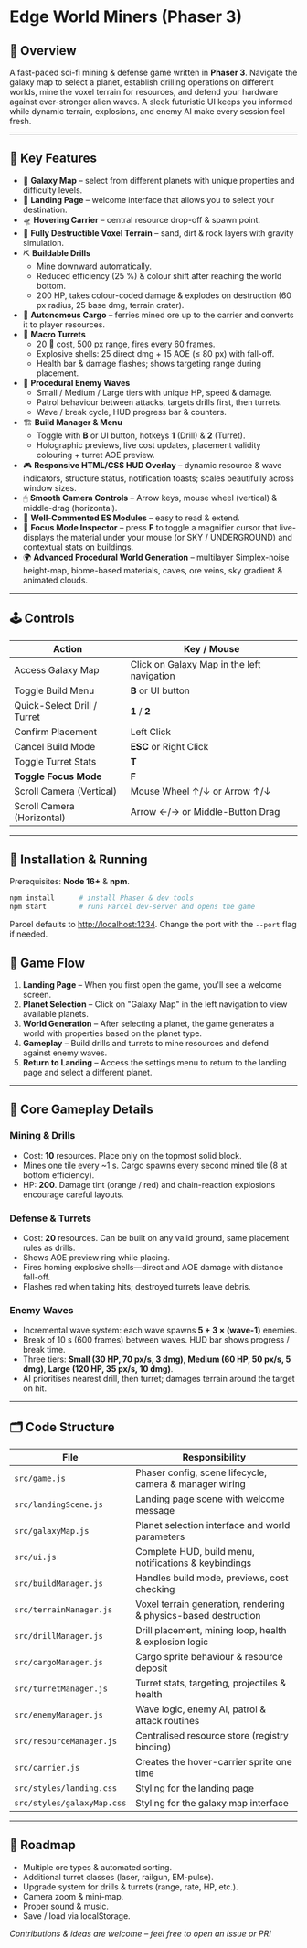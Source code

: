 # Edge World Miners (Phaser 3)

## 🌌 Overview
A fast-paced sci-fi mining & defense game written in **Phaser 3**.  Navigate the galaxy map to select a planet, establish drilling operations on different worlds, mine the voxel terrain for resources, and defend your hardware against ever-stronger alien waves.  A sleek futuristic UI keeps you informed while dynamic terrain, explosions, and enemy AI make every session feel fresh.

---

## 🔧 Key Features
- 🚀 **Galaxy Map** – select from different planets with unique properties and difficulty levels.
- 🌌 **Landing Page** – welcome interface that allows you to select your destination.
- 🛸 **Hovering Carrier** – central resource drop-off & spawn point.
- 🧱 **Fully Destructible Voxel Terrain** – sand, dirt & rock layers with gravity simulation.
- ⛏ **Buildable Drills**
  - Mine downward automatically.
  - Reduced efficiency (25 %) & colour shift after reaching the world bottom.
  - 200 HP, takes colour-coded damage & explodes on destruction (60 px radius, 25 base dmg, terrain crater).
- 🚛 **Autonomous Cargo** – ferries mined ore up to the carrier and converts it to player resources.
- 🔫 **Macro Turrets**
  - 20 💠 cost, 500 px range, fires every 60 frames.
  - Explosive shells: 25 direct dmg + 15 AOE (≤ 80 px) with fall-off.
  - Health bar & damage flashes; shows targeting range during placement.
- 👾 **Procedural Enemy Waves**
  - Small / Medium / Large tiers with unique HP, speed & damage.
  - Patrol behaviour between attacks, targets drills first, then turrets.
  - Wave / break cycle, HUD progress bar & counters.
- 🏗 **Build Manager & Menu**
  - Toggle with **B** or UI button, hotkeys **1** (Drill) & **2** (Turret).
  - Holographic previews, live cost updates, placement validity colouring + turret AOE preview.
- 🎮 **Responsive HTML/CSS HUD Overlay** – dynamic resource & wave indicators, structure status, notification toasts; scales beautifully across window sizes.
- 🖱 **Smooth Camera Controls** – Arrow keys, mouse wheel (vertical) & middle-drag (horizontal).
- 📜 **Well-Commented ES Modules** – easy to read & extend.
- 📡 **Focus Mode Inspector** – press **F** to toggle a magnifier cursor that live-displays the material under your mouse (or SKY / UNDERGROUND) and contextual stats on buildings.
- 🌍 **Advanced Procedural World Generation** – multilayer Simplex-noise height-map, biome-based materials, caves, ore veins, sky gradient & animated clouds.

---

## 🕹️ Controls
| Action | Key / Mouse |
|--------|-------------|
| Access Galaxy Map | Click on Galaxy Map in the left navigation |
| Toggle Build Menu | **B** or UI button |
| Quick-Select Drill / Turret | **1** / **2** |
| Confirm Placement | Left Click |
| Cancel Build Mode | **ESC** or Right Click |
| Toggle Turret Stats | **T** |
| **Toggle Focus Mode** | **F** |
| Scroll Camera (Vertical) | Mouse Wheel ↑/↓ or Arrow ↑/↓ |
| Scroll Camera (Horizontal) | Arrow ←/→ or Middle-Button Drag |

---

## 🚀 Installation & Running
Prerequisites: **Node 16+** & **npm**.

```bash
npm install      # install Phaser & dev tools
npm start        # runs Parcel dev-server and opens the game
```
Parcel defaults to <http://localhost:1234>.  Change the port with the `--port` flag if needed.

## 🌟 Game Flow
1. **Landing Page** – When you first open the game, you'll see a welcome screen.
2. **Planet Selection** – Click on "Galaxy Map" in the left navigation to view available planets.
3. **World Generation** – After selecting a planet, the game generates a world with properties based on the planet type.
4. **Gameplay** – Build drills and turrets to mine resources and defend against enemy waves.
5. **Return to Landing** – Access the settings menu to return to the landing page and select a different planet.

---

## 🔬 Core Gameplay Details
### Mining & Drills
* Cost: **10** resources.  Place only on the topmost solid block.
* Mines one tile every ~1 s.  Cargo spawns every second mined tile (8 at bottom efficiency).
* HP: **200**.  Damage tint (orange / red) and chain-reaction explosions encourage careful layouts.

### Defense & Turrets
* Cost: **20** resources.  Can be built on any valid ground, same placement rules as drills.
* Shows AOE preview ring while placing.
* Fires homing explosive shells—direct and AOE damage with distance fall-off.
* Flashes red when taking hits; destroyed turrets leave debris.

### Enemy Waves
* Incremental wave system: each wave spawns **5 + 3 × (wave-1)** enemies.
* Break of 10 s (600 frames) between waves.  HUD bar shows progress / break time.
* Three tiers: **Small (30 HP, 70 px/s, 3 dmg)**, **Medium (60 HP, 50 px/s, 5 dmg)**, **Large (120 HP, 35 px/s, 10 dmg)**.
* AI prioritises nearest drill, then turret; damages terrain around the target on hit.

---

## 🗂️ Code Structure
| File | Responsibility |
|------|---------------|
| `src/game.js` | Phaser config, scene lifecycle, camera & manager wiring |
| `src/landingScene.js` | Landing page scene with welcome message |
| `src/galaxyMap.js` | Planet selection interface and world parameters |
| `src/ui.js` | Complete HUD, build menu, notifications & keybindings |
| `src/buildManager.js` | Handles build mode, previews, cost checking |
| `src/terrainManager.js` | Voxel terrain generation, rendering & physics-based destruction |
| `src/drillManager.js` | Drill placement, mining loop, health & explosion logic |
| `src/cargoManager.js` | Cargo sprite behaviour & resource deposit |
| `src/turretManager.js` | Turret stats, targeting, projectiles & health |
| `src/enemyManager.js` | Wave logic, enemy AI, patrol & attack routines |
| `src/resourceManager.js` | Centralised resource store (registry binding) |
| `src/carrier.js` | Creates the hover-carrier sprite one time |
| `src/styles/landing.css` | Styling for the landing page |
| `src/styles/galaxyMap.css` | Styling for the galaxy map interface |

---

## 📅 Roadmap
- Multiple ore types & automated sorting.
- Additional turret classes (laser, railgun, EM-pulse).
- Upgrade system for drills & turrets (range, rate, HP, etc.).
- Camera zoom & mini-map.
- Proper sound & music.
- Save / load via localStorage.

*Contributions & ideas are welcome – feel free to open an issue or PR!*
